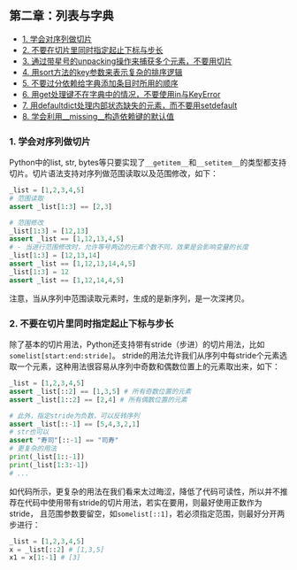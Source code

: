 ## 第二章：列表与字典

- [1. 学会对序列做切片](#1-学会对序列做切片)
- [2. 不要在切片里同时指定起止下标与步长](#2-不要在切片里同时指定起止下标与步长)
- [3. 通过带星号的unpacking操作来捕获多个元素，不要用切片](#3-通过带星号的unpacking操作来捕获多个元素不要用切片)
- [4. 用sort方法的key参数来表示复杂的排序逻辑](#4-用sort方法的key参数来表示复杂的排序逻辑)
- [5. 不要过分依赖给字典添加条目时所用的顺序](#5-不要过分依赖给字典添加条目时所用的顺序)
- [6. 用get处理键不在字典中的情况，不要使用in与KeyError](#6-用get处理键不在字典中的情况不要使用in与KeyError)
- [7. 用defaultdict处理内部状态缺失的元素，而不要用setdefault](#7-用defaultdict处理内部状态缺失的元素而不要用setdefault)
- [8. 学会利用__missing__构造依赖键的默认值](#8-学会利用__missing__构造依赖键的默认值)

### 1. 学会对序列做切片
Python中的list, str, bytes等只要实现了`__getitem__`和`__setitem__`的类型都支持切片。切片语法支持对序列做范围读取以及范围修改，如下：
```python
_list = [1,2,3,4,5]
# 范围读取
assert _list[1:3] == [2,3]

# 范围修改
_list[1:3] = [12,13]
assert _list == [1,12,13,4,5]
# - 当进行范围修改时，允许等号两边的元素个数不同，效果是会影响变量的长度
_list[1:3] = [12,13,14]
assert _list == [1,12,13,14,4,5]
_list[1:3] = 12
assert _list == [1,12,14,4,5]
```
注意，当从序列中范围读取元素时，生成的是新序列，是一次深拷贝。

### 2. 不要在切片里同时指定起止下标与步长
除了基本的切片用法，Python还支持带有stride（步进）的切片用法，比如`somelist[start:end:stride]`。
stride的用法允许我们从序列中每stride个元素选取一个元素，这种用法很容易从序列中奇数和偶数位置上的元素取出来，如下：
```python
_list = [1,2,3,4,5]
assert _list[::2] == [1,3,5] # 所有奇数位置的元素
assert _list[1::2] == [2,4] # 所有偶数位置的元素

# 此外，指定stride为负数，可以反转序列
assert _list[::-1] == [5,4,3,2,1]
# str也可以
assert "寿司"[::-1] == "司寿"
# 更复杂的用法
print(_list[1::-1])
print(_list[1:3:-1])
# ...
```
如代码所示，更复杂的用法在我们看来太过晦涩，降低了代码可读性，所以并不推荐在代码中使用带有stride的切片用法，若实在要用，则最好使用正数作为stride，
且范围参数要留空，如`somelist[::1]`，若必须指定范围，则最好分开两步进行：
```python
_list = [1,2,3,4,5]
x = _list[::2] # [1,3,5]
x1 = x[1:-1] # [3]
```

